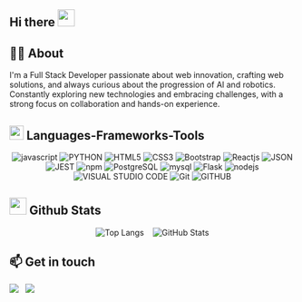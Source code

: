 <!--
**francoparavan/francoparavan** is a ✨ _special_ ✨ repository because its `README.md` (this file) appears on your GitHub profile.

Here are some ideas to get you started:

- 🔭 I’m currently working on ...
- 🌱 I’m currently learning ...
- 👯 I’m looking to collaborate on ...
- 🤔 I’m looking for help with ...
- 💬 Ask me about ...
- 📫 How to reach me: ...
- 😄 Pronouns: ...
- ⚡ Fun fact: ...
-->

<h2>Hi there <img src="https://media.giphy.com/media/hvRJCLFzcasrR4ia7z/giphy.gif" width="30"></h2>
<!--<img src="https://media.giphy.com/media/liRTgRfK9XljrH2EFt/giphy.gif" width="25">-->
<h2>🙋‍♂️ About</h2>

<p>I'm a Full Stack Developer passionate about web innovation, crafting web solutions, and always curious about the progression of AI and robotics. Constantly exploring new technologies and embracing challenges, with a strong focus on collaboration and hands-on experience.</p>



## <img src="https://media2.giphy.com/media/QssGEmpkyEOhBCb7e1/giphy.gif?cid=ecf05e47a0n3gi1bfqntqmob8g9aid1oyj2wr3ds3mg700bl&rid=giphy.gif" width ="25"> Languages-Frameworks-Tools

<div align="center">

![javascript](https://img.shields.io/badge/javascript%20-%23323330.svg?&style=for-the-badge&logo=javascript&logoColor=%23F7DF1E)
![PYTHON](https://img.shields.io/badge/Python-FFD43B?style=for-the-badge&logo=python&logoColor=blue)
![HTML5](https://img.shields.io/badge/html5-%23E34F26.svg?style=for-the-badge&logo=html5&logoColor=white)
![CSS3](https://img.shields.io/badge/css3-%231572B6.svg?style=for-the-badge&logo=css3&logoColor=white)
![Bootstrap](https://img.shields.io/badge/bootstrap%20-%23563D7C.svg?&style=for-the-badge&logo=bootstrap&logoColor=white)
![Reactjs](https://img.shields.io/badge/react%20-%2320232a.svg?&style=for-the-badge&logo=react&logoColor=%2361DAFB)
![JSON](https://img.shields.io/badge/JSON-979797?style=for-the-badge&logo=json&logoColor=white)
![JEST](https://img.shields.io/badge/JEST-9C4860?style=for-the-badge&logo=jest&logoColor=white)
![npm](https://img.shields.io/badge/npm-CB3837.svg?style=for-the-badge&logo=npm&logoColor=white)
![PostgreSQL](https://img.shields.io/badge/PostgreSQL-316192?style=for-the-badge&logo=postgresql&logoColor=white)
![mysql](https://img.shields.io/badge/MySQL-005C84?style=for-the-badge&logo=mysql&logoColor=white)
![Flask](https://img.shields.io/badge/Flask-000000?style=for-the-badge&logo=flask&logoColor=white)
![nodejs](https://img.shields.io/badge/node.js%20-%2343853D.svg?&style=for-the-badge&logo=node.js&logoColor=white)
![VISUAL STUDIO CODE](https://img.shields.io/badge/VISUAL%20STUDIO%20CODE-0078D7?style=for-the-badge&logo=visualstudiocode&logoColor=white)
![Git](https://img.shields.io/badge/git-%23F05033.svg?style=for-the-badge&logo=git&logoColor=white)
![GITHUB](https://img.shields.io/badge/GITHUB-181717?style=for-the-badge&logo=github&logoColor=white)

</div>



## <img src="https://media.giphy.com/media/iY8CRBdQXODJSCERIr/giphy.gif" width="30"> Github Stats

<div align="center">
  
![Top Langs](https://github-readme-stats.vercel.app/api/top-langs/?username=francoparavan&layout=compact&theme=dark&hide_border=true)
&nbsp;&nbsp;
![GitHub Stats](https://github-readme-stats.vercel.app/api?username=francoparavan&show_icons=true&theme=dark&hide_border=true&hide=contribs,prs&custom_title=Franco's%20GitHub%20Stats&hide_rank=true&include_all_commits=true)
  
</div>



## :mailbox: Get in touch
<a href="https://www.linkedin.com/in/francoparavan"><img src="https://img.shields.io/badge/LinkedIn-0A66C2?style=for-the-badge&logo=linkedin&logoColor=white"/></a> &nbsp;
<a href="mailto:francoparavan@gmail.com"><img src="https://img.shields.io/badge/GMAIL-D14836?style=for-the-badge&logo=gmail&logoColor=white"/></a>


